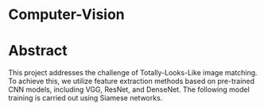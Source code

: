 # Computer-Vision

# Abstract
This project addresses the challenge of Totally-Looks-Like image matching. To achieve this, we utilize feature extraction methods based on pre-trained CNN models, including VGG, ResNet, and DenseNet. The following model training is carried out using Siamese networks.

